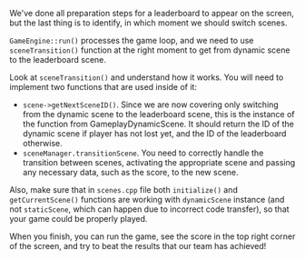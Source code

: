 We've done all preparation steps for a leaderboard to appear on the screen,
but the last thing is to identify, in which moment we should switch scenes.

`GameEngine::run()` processes the game loop, and we need to use `sceneTransition()` function at the right moment to get from dynamic scene to the leaderboard scene.

Look at `sceneTransition()` and understand how it works. You will need to implement two functions that are used inside of it:
 - `scene->getNextSceneID()`. Since we are now covering only switching from the dynamic scene to the leaderboard scene, this is the instance of the function from GameplayDynamicScene. It should return the ID of the dynamic scene if player has not lost yet, and the ID of the leaderboard otherwise.
 - `sceneManager.transitionScene`. You need to correctly handle the transition between scenes, activating the appropriate scene and passing any necessary data, such as the score, to the new scene.

Also, make sure that in `scenes.cpp` file both `initialize()` and `getCurrentScene()` functions are working with `dynamicScene` instance (and not `staticScene`, which can happen due to incorrect code transfer), so that your game could be properly played. 

When you finish, you can run the game, see the score in the top right corner of the screen,
and try to beat the results that our team has achieved!
